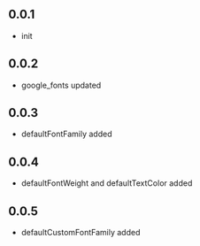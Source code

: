 ## 0.0.1

* init

## 0.0.2

* google_fonts updated

## 0.0.3

* defaultFontFamily added

## 0.0.4

* defaultFontWeight and defaultTextColor added

## 0.0.5

* defaultCustomFontFamily added